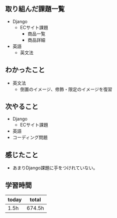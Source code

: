 ## 取り組んだ課題一覧
- Django
	- ECサイト課題
		- 商品一覧
		- 商品詳細
- 英語
	- 英文法
## わかったこと
- 英文法
	- 倒置のイメージ、修飾・限定のイメージを復習
## 次やること
- Django
	- ECサイト課題
- 英語
- コーディング問題
## 感じたこと
- あまりDjango課題に手をつけれていない。
## 学習時間

| today | total  |
| ----- | ------ |
| 1.5h  | 674.5h |

